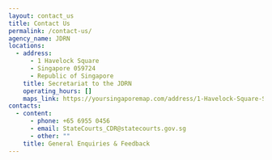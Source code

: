 ```yaml
---
layout: contact_us
title: Contact Us
permalink: /contact-us/
agency_name: JDRN
locations:
  - address:
      - 1 Havelock Square
      - Singapore 059724
      - Republic of Singapore
    title: Secretariat to the JDRN
    operating_hours: []
    maps_link: https://yoursingaporemap.com/address/1-Havelock-Square-Singapore-059724
contacts:
  - content:
      - phone: +65 6955 0456
      - email: StateCourts_CDR@statecourts.gov.sg
      - other: ""
    title: General Enquiries & Feedback
---
```

